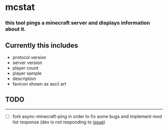 # mcstat
### this tool pings a minecraft server and displays information about it. 
## Currently this includes
- protocol version
- server version
- player count
- player sample
- description
- favicon shown as ascii art
## TODO
---
- [ ] fork async-minecraft-ping in order to fix some bugs and implement mod list response (dev is not responding to [issue](https://github.com/jsvana/async-minecraft-ping/issues/3))
